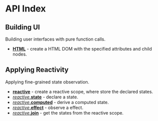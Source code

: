 # API Index

## Building UI

Building user interfaces with pure function calls.

- [**HTML**](/echox-dom#HTML) - create a HTML DOM with the specified attributes and child nodes.

## Applying Reactivity

Applying fine-grained state observation.

- [**reactive**](/echox-reactive#reactive) - create a reactive scope, where store the declared states.
- [_reactive_.**state**](/echox-reactive#reactive-state) - declare a state.
- [_reactive_.**computed**](/echox-reactive#reactive-computed) - derive a computed state.
- [_reactive_.**effect**](/echox-reactive#reactive-effect) - observe a effect.
- [_reactive_.**join**](/echox-reactive#reactive-join) - get the states from the reactive scope.
